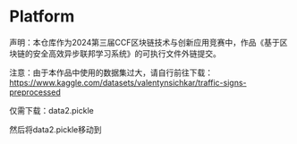 # Platform
声明：本仓库作为2024第三届CCF区块链技术与创新应用竞赛中，作品《基于区块链的安全高效异步联邦学习系统》的可执行文件外链提交。

注意：由于本作品中使用的数据集过大，请自行前往下载：https://www.kaggle.com/datasets/valentynsichkar/traffic-signs-preprocessed

仅需下载：data2.pickle

然后将data2.pickle移动到
